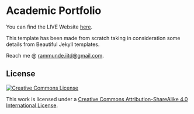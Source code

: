 Academic Portfolio
=====================================

You can find the LIVE Website [here](https://nicolasmeseguer.github.io).

This template has been made from scratch taking in consideration some details from Beautiful Jekyll templates.

Reach me @ [rammunde.iitd@gmail.com](mailto:rammunde.iitd@gmail.com).

License
-------

[![Creative Commons License](https://i.creativecommons.org/l/by-sa/4.0/88x31.png)](http://creativecommons.org/licenses/by-sa/4.0/)

This work is licensed under a [Creative Commons Attribution-ShareAlike 4.0 International License](http://creativecommons.org/licenses/by-sa/4.0/).
